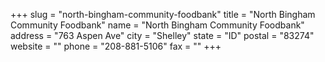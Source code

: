 +++
slug = "north-bingham-community-foodbank"
title = "North Bingham Community Foodbank"
name = "North Bingham Community Foodbank"
address = "763 Aspen Ave"
city = "Shelley"
state = "ID"
postal = "83274"
website = ""
phone = "208-881-5106"
fax = ""
+++
